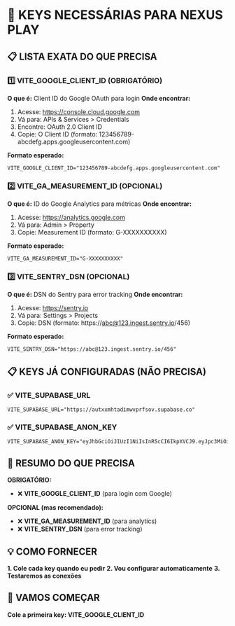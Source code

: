 # 🔑 KEYS NECESSÁRIAS PARA NEXUS PLAY

## **📋 LISTA EXATA DO QUE PRECISA**

### **1️⃣ VITE_GOOGLE_CLIENT_ID (OBRIGATÓRIO)**
**O que é:** Client ID do Google OAuth para login
**Onde encontrar:**
1. Acesse: https://console.cloud.google.com
2. Vá para: APIs & Services > Credentials
3. Encontre: OAuth 2.0 Client ID
4. Copie: O Client ID (formato: 123456789-abcdefg.apps.googleusercontent.com)

**Formato esperado:**
```
VITE_GOOGLE_CLIENT_ID="123456789-abcdefg.apps.googleusercontent.com"
```

### **2️⃣ VITE_GA_MEASUREMENT_ID (OPCIONAL)**
**O que é:** ID do Google Analytics para métricas
**Onde encontrar:**
1. Acesse: https://analytics.google.com
2. Vá para: Admin > Property
3. Copie: Measurement ID (formato: G-XXXXXXXXXX)

**Formato esperado:**
```
VITE_GA_MEASUREMENT_ID="G-XXXXXXXXXX"
```

### **3️⃣ VITE_SENTRY_DSN (OPCIONAL)**
**O que é:** DSN do Sentry para error tracking
**Onde encontrar:**
1. Acesse: https://sentry.io
2. Vá para: Settings > Projects
3. Copie: DSN (formato: https://abc@123.ingest.sentry.io/456)

**Formato esperado:**
```
VITE_SENTRY_DSN="https://abc@123.ingest.sentry.io/456"
```

## **📋 KEYS JÁ CONFIGURADAS (NÃO PRECISA)**

### **✅ VITE_SUPABASE_URL**
```
VITE_SUPABASE_URL="https://autxxmhtadimwvprfsov.supabase.co"
```

### **✅ VITE_SUPABASE_ANON_KEY**
```
VITE_SUPABASE_ANON_KEY="eyJhbGciOiJIUzI1NiIsInR5cCI6IkpXVCJ9.eyJpc3MiOiJzdXBhYmFzZSIsInJlZiI6ImF1dHh4bWh0YWRpbXd2cHJmc292Iiwicm9sZSI6ImFub24iLCJpYXQiOjE3NTY2MDQ1NDcsImV4cCI6MjA3MjE4MDU0N30.LwjIbMib_pPKpiXAZ3bu1tSVyTjhDzLPI6E59NdG3Ig"
```

## **🎯 RESUMO DO QUE PRECISA**

**OBRIGATÓRIO:**
- ❌ **VITE_GOOGLE_CLIENT_ID** (para login com Google)

**OPCIONAL (mas recomendado):**
- ❌ **VITE_GA_MEASUREMENT_ID** (para analytics)
- ❌ **VITE_SENTRY_DSN** (para error tracking)

## **💡 COMO FORNECER**

**1. Cole cada key quando eu pedir**
**2. Vou configurar automaticamente**
**3. Testaremos as conexões**

## **🚀 VAMOS COMEÇAR**

**Cole a primeira key: VITE_GOOGLE_CLIENT_ID**



